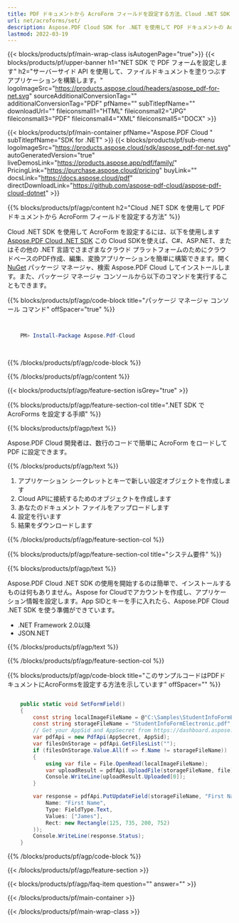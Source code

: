 ```yaml
---
title: PDF ドキュメントから AcroForm フィールドを設定する方法、Cloud .NET SDK について
url: net/acroforms/set/
description: Aspose.PDF Cloud SDK for .NET を使用して PDF ドキュメントの AcroForm フィールドを設定します。インタラクティブなフォーム作成を簡単に自動化します。
lastmod: 2022-03-19
---
```


{{< blocks/products/pf/main-wrap-class isAutogenPage="true">}}
{{< blocks/products/pf/upper-banner h1="NET SDK で PDF フォームを設定します" h2="サーバーサイド API を使用して、ファイルドキュメントを塗りつぶすアプリケーションを構築します。" logoImageSrc="https://products.aspose.cloud/headers/aspose_pdf-for-net.svg" sourceAdditionalConversionTag="" additionalConversionTag="PDF" pfName="" subTitlepfName="" downloadUrl="" fileiconsmall1="HTML" fileiconsmall2="JPG" fileiconsmall3="PDF" fileiconsmall4="XML" fileiconsmall5="DOCX" >}}

{{< blocks/products/pf/main-container pfName="Aspose.PDF Cloud " subTitlepfName="SDK for .NET" >}}
{{< blocks/products/pf/sub-menu logoImageSrc="https://products.aspose.cloud/sdk/aspose_pdf-for-net.svg"
autoGeneratedVersion="true"
liveDemosLink="https://products.aspose.app/pdf/family/" PricingLink="https://purchase.aspose.cloud/pricing" buyLink="" docsLink="https://docs.aspose.cloud/pdf"  directDownloadLink="https://github.com/aspose-pdf-cloud/aspose-pdf-cloud-dotnet" >}}

{{% blocks/products/pf/agp/content h2="Cloud .NET SDK を使用して PDF ドキュメントから AcroForm フィールドを設定する方法" %}}

Cloud .NET SDK を使用して AcroForm を設定するには、以下を使用します
[Aspose.PDF Cloud .NET SDK](https://products.aspose.cloud/pdf/net/)
この Cloud SDKを使えば、C#、ASP.NET、またはその他の .NET 言語でさまざまなクラウド プラットフォームのためにクラウドベースのPDF作成、編集、変換アプリケーションを簡単に構築できます。開く
[NuGet](https://www.nuget.org/packages/Aspose.Pdf-Cloud)
パッケージ マネージャ、検索
Aspose.PDF Cloud
してインストールします。また、パッケージ マネージャ コンソールから以下のコマンドを実行することもできます。

{{% blocks/products/pf/agp/code-block title="パッケージ マネージャ コンソール コマンド" offSpacer="true" %}}

```powershell

     
    PM> Install-Package Aspose.Pdf-Cloud
     
     

```

{{% /blocks/products/pf/agp/code-block %}}

{{% /blocks/products/pf/agp/content %}}

{{< blocks/products/pf/agp/feature-section isGrey="true" >}}

{{% blocks/products/pf/agp/feature-section-col title=".NET SDK で AcroForms を設定する手順" %}}

{{% blocks/products/pf/agp/text %}}

Aspose.PDF Cloud 開発者は、数行のコードで簡単に AcroForm をロードして PDF に設定できます。

{{% /blocks/products/pf/agp/text %}}

1. アプリケーション シークレットとキーで新しい設定オブジェクトを作成します
1. Cloud APIに接続するためのオブジェクトを作成します
1. あなたのドキュメント ファイルをアップロードします
1. 設定を行います
1. 結果をダウンロードします

{{% /blocks/products/pf/agp/feature-section-col %}}

{{% blocks/products/pf/agp/feature-section-col title="システム要件" %}}

{{% blocks/products/pf/agp/text %}}

Aspose.PDF Cloud .NET SDK の使用を開始するのは簡単で、インストールするものは何もありません。Aspose for Cloudでアカウントを作成し、アプリケーション情報を設定します。App SIDとキーを手に入れたら、Aspose.PDF Cloud .NET SDK を使う準備ができています。

* .NET Framework 2.0以降
* JSON.NET

{{% /blocks/products/pf/agp/text %}}

{{% /blocks/products/pf/agp/feature-section-col %}}

{{% blocks/products/pf/agp/code-block title="このサンプルコードはPDFドキュメントにAcroFormsを設定する方法を示しています" offSpacer="" %}}

```cs

    public static void SetFormField()
    {
        const string localImageFileName = @"C:\Samples\StudentInfoFormElectronic.pdf";
        const string storageFileName = "StudentInfoFormElectronic.pdf";
        // Get your AppSid and AppSecret from https://dashboard.aspose.cloud (free registration required).            
        var pdfApi = new PdfApi(AppSecret, AppSid);
        var filesOnStorage = pdfApi.GetFilesList("");
        if (filesOnStorage.Value.All(f => f.Name != storageFileName))
        {
            using var file = File.OpenRead(localImageFileName);
            var uploadResult = pdfApi.UploadFile(storageFileName, file);
            Console.WriteLine(uploadResult.Uploaded[0]);
        }

        var response = pdfApi.PutUpdateField(storageFileName, "First Name", new Field(
            Name: "First Name",
            Type: FieldType.Text,
            Values: ["James"],
            Rect: new Rectangle(125, 735, 200, 752)
        ));
        Console.WriteLine(response.Status);
    }
```

{{% /blocks/products/pf/agp/code-block %}}

{{< /blocks/products/pf/agp/feature-section >}}

{{< blocks/products/pf/agp/faq-item question="" answer="" >}}

{{< /blocks/products/pf/main-container >}}

{{< /blocks/products/pf/main-wrap-class >}}

